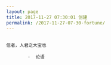 ```yaml
---
layout: page
title: 2017-11-27 07:30:01 创建
permalink: /2017-11-27-07-30-fortune/
---
```

```

信者，人君之大宝也

        -  论语

```
